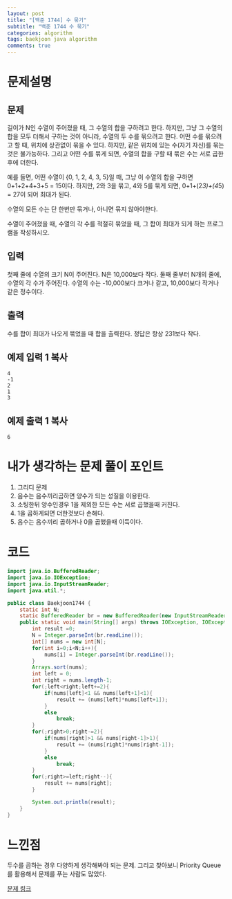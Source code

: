 ```yaml
---
layout: post
title: "[백준 1744] 수 묶기"
subtitle: "백준 1744 수 묶기"
categories: algorithm
tags: baekjoon java algorithm 
comments: true
---
```


# 문제설명

## 문제

길이가 N인 수열이 주어졌을 때, 그 수열의 합을 구하려고 한다. 하지만, 그냥 그 수열의 합을 모두 더해서 구하는 것이 아니라, 수열의 두 수를 묶으려고 한다. 어떤 수를 묶으려고 할 때, 위치에 상관없이 묶을 수 있다. 하지만, 같은 위치에 있는 수(자기 자신)를 묶는 것은 불가능하다. 그리고 어떤 수를 묶게 되면, 수열의 합을 구할 때 묶은 수는 서로 곱한 후에 더한다.

예를 들면, 어떤 수열이 {0, 1, 2, 4, 3, 5}일 때, 그냥 이 수열의 합을 구하면 0+1+2+4+3+5 = 15이다. 하지만, 2와 3을 묶고, 4와 5를 묶게 되면, 0+1+(2*3)+(4*5) = 27이 되어 최대가 된다.

수열의 모든 수는 단 한번만 묶거나, 아니면 묶지 않아야한다.

수열이 주어졌을 때, 수열의 각 수를 적절히 묶었을 때, 그 합이 최대가 되게 하는 프로그램을 작성하시오.

## 입력

첫째 줄에 수열의 크기 N이 주어진다. N은 10,000보다 작다. 둘째 줄부터 N개의 줄에, 수열의 각 수가 주어진다. 수열의 수는 -10,000보다 크거나 같고, 10,000보다 작거나 같은 정수이다.

## 출력

수를 합이 최대가 나오게 묶었을 때 합을 출력한다. 정답은 항상 231보다 작다.

## 예제 입력 1 복사

```
4
-1
2
1
3
```

## 예제 출력 1 복사

```
6
```

# 내가 생각하는 문제 풀이 포인트

1. 그리디 문제
2. 음수는 음수끼리곱하면 양수가 되는 성질을 이용한다.
3. 소팅한뒤 양수인경우 1을 제외한 모든 수는 서로 곱했을때 커진다.
4. 1을 곱하게되면 더한것보다 손해다.
5. 음수는 음수끼리 곱하거나 0을 곱했을때 이득이다. 



# 코드

~~~java
import java.io.BufferedReader;
import java.io.IOException;
import java.io.InputStreamReader;
import java.util.*;

public class Baekjoon1744 {
    static int N;
    static BufferedReader br = new BufferedReader(new InputStreamReader(System.in));
    public static void main(String[] args) throws IOException, IOException {
        int result =0;
        N = Integer.parseInt(br.readLine());
        int[] nums = new int[N];
        for(int i=0;i<N;i++){
            nums[i] = Integer.parseInt(br.readLine());
        }
        Arrays.sort(nums);
        int left = 0;
        int right = nums.length-1;
        for(;left<right;left+=2){
            if(nums[left]<1 && nums[left+1]<1){
                result += (nums[left]*nums[left+1]);
            }
            else
                break;
        }
        for(;right>0;right-=2){
            if(nums[right]>1 && nums[right-1]>1){
                result += (nums[right]*nums[right-1]);
            }
            else
                break;
        }
        for(;right>=left;right--){
            result += nums[right];
        }

        System.out.println(result);
    }
}

~~~



# 느낀점

두수를 곱하는 경우 다양하게 생각해봐야 되는 문제. 그리고 찾아보니 Priority Queue를 활용해서 문제를 푸는 사람도 많았다. 



[문제 링크](https://www.acmicpc.net/problem/1744)

